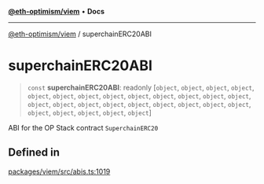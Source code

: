 [**@eth-optimism/viem**](../README.md) • **Docs**

***

[@eth-optimism/viem](../README.md) / superchainERC20ABI

# superchainERC20ABI

> `const` **superchainERC20ABI**: readonly [`object`, `object`, `object`, `object`, `object`, `object`, `object`, `object`, `object`, `object`, `object`, `object`, `object`, `object`, `object`, `object`, `object`, `object`, `object`, `object`, `object`, `object`, `object`, `object`, `object`, `object`, `object`]

ABI for the OP Stack contract `SuperchainERC20`

## Defined in

[packages/viem/src/abis.ts:1019](https://github.com/ethereum-optimism/ecosystem/blob/f37b8fc19a387e2dafa1ae2c518e8664567c7ee9/packages/viem/src/abis.ts#L1019)
